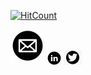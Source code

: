 
[![HitCount](http://hits.dwyl.com/ameenasuhani/ameenasuhani.svg)](http://hits.dwyl.com/ameenasuhani/ameenasuhani) 

[![Gmail](https://github.com/Ameenasuhani/ameenasuhani/blob/master/gmail%20(2).jpg)](ameenasuhani@gmail.com)
[![LinkedIn](https://github.com/Ameenasuhani/ameenasuhani/blob/master/Linkedin%20(2).jpg)](https://www.linkedin.com/in/ameena-suhani-80045213a/)
[![Twitter](https://github.com/Ameenasuhani/ameenasuhani/blob/master/twitter%20(2).jpg)](https://twitter.com/ameena_suhani)
<!--
**Ameenasuhani/ameenasuhani** is a ✨ _special_ ✨ repository because its `README.md` (this file) appears on your GitHub profile.

Here are some ideas to get you started:

- 🔭 I’m currently working on ...
- 🌱 I’m currently learning ...
- 👯 I’m looking to collaborate on ...
- 🤔 I’m looking for help with ...
- 💬 Ask me about ...
- 📫 How to reach me: ...
- 😄 Pronouns: ...
- ⚡ Fun fact: ...
-->
